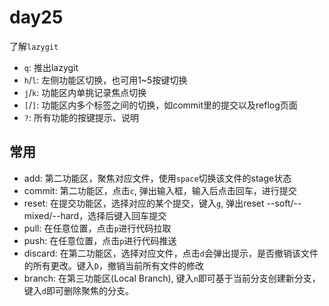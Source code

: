 # day25

了解`lazygit`

- `q`: 推出lazygit
- `h`/`l`: 左侧功能区切换，也可用1~5按键切换
- `j`/`k`: 功能区内单挑记录焦点切换
- `[`/`]`: 功能区内多个标签之间的切换，如commit里的提交以及reflog页面
- `?`: 所有功能的按键提示、说明

## 常用

- add: 第二功能区，聚焦对应文件，使用`space`切换该文件的stage状态
- commit: 第二功能区，点击`c`, 弹出输入框，输入后点击回车，进行提交
- reset: 在提交功能区，选择对应的某个提交，键入`g`, 弹出reset --soft/--mixed/--hard，选择后键入回车提交
- pull: 在任意位置，点击`p`进行代码拉取
- push: 在任意位置，点击`p`进行代码推送
- discard: 在第二功能区，选择对应文件，点击`d`会弹出提示，是否撤销该文件的所有更改。键入`D`，撤销当前所有文件的修改
- branch: 在第三功能区(Local Branch), 键入`n`即可基于当前分支创建新分支，键入`d`即可删除聚焦的分支。
